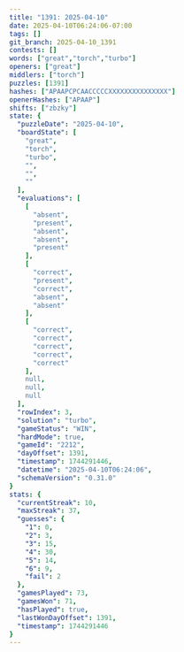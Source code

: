 ```yaml
---
title: "1391: 2025-04-10"
date: 2025-04-10T06:24:06-07:00
tags: []
git_branch: 2025-04-10_1391
contests: []
words: ["great","torch","turbo"]
openers: ["great"]
middlers: ["torch"]
puzzles: [1391]
hashes: ["APAAPCPCAACCCCCXXXXXXXXXXXXXXX"]
openerHashes: ["APAAP"]
shifts: ["zbzky"]
state: {
  "puzzleDate": "2025-04-10",
  "boardState": [
    "great",
    "torch",
    "turbo",
    "",
    "",
    ""
  ],
  "evaluations": [
    [
      "absent",
      "present",
      "absent",
      "absent",
      "present"
    ],
    [
      "correct",
      "present",
      "correct",
      "absent",
      "absent"
    ],
    [
      "correct",
      "correct",
      "correct",
      "correct",
      "correct"
    ],
    null,
    null,
    null
  ],
  "rowIndex": 3,
  "solution": "turbo",
  "gameStatus": "WIN",
  "hardMode": true,
  "gameId": "2212",
  "dayOffset": 1391,
  "timestamp": 1744291446,
  "datetime": "2025-04-10T06:24:06",
  "schemaVersion": "0.31.0"
}
stats: {
  "currentStreak": 10,
  "maxStreak": 37,
  "guesses": {
    "1": 0,
    "2": 3,
    "3": 15,
    "4": 30,
    "5": 14,
    "6": 9,
    "fail": 2
  },
  "gamesPlayed": 73,
  "gamesWon": 71,
  "hasPlayed": true,
  "lastWonDayOffset": 1391,
  "timestamp": 1744291446
}
---
```

<!-- more -->
